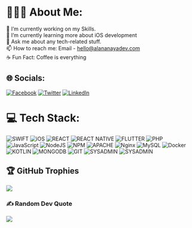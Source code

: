 # 👨🏻‍💻 About Me:
📱 I’m currently working on my Skills.<br>📖 I’m currently learning more about iOS development<br>💬 Ask me about any tech-related stuff.<br>📫 How to reach me: Email - hello@alananayadev.com<br>☕️ Fun Fact: Coffee is everything 


## 🌐 Socials:
[![Facebook](https://img.shields.io/badge/Facebook-1877F2?logo=facebook&logoColor=white)](https://www.facebook.com/alananayadev)  [![Twitter](https://img.shields.io/badge/Twitter-%231DA1F2.svg?logo=Twitter&logoColor=white)](https://twitter.com/alananayadev) [![LinkedIn](https://img.shields.io/badge/LinkedIn-0A66C2.svg?logo=linkedin&logoColor=white)](https://www.linkedin.com/in/alan-a-86a927a7/)

# 💻 Tech Stack:
![SWIFT](https://img.shields.io/badge/swift-F05138.svg?style=for-the-badge&logo=swift&logoColor=white) ![iOS](https://img.shields.io/badge/iOS-000000.svg?style=for-the-badge&logo=IOS&logoColor=white) ![REACT](https://img.shields.io/badge/react-61DAFB.svg?style=for-the-badge&logo=react&logoColor=black) ![REACT NATIVE](https://img.shields.io/badge/react_native-61DAFB.svg?style=for-the-badge&logo=react&logoColor=black) ![FLUTTER](https://img.shields.io/badge/Flutter-02569B.svg?style=for-the-badge&logo=flutter&logoColor=white) ![PHP](https://img.shields.io/badge/php-%23777BB4.svg?style=for-the-badge&logo=php&logoColor=white) ![JavaScript](https://img.shields.io/badge/javascript-%23323330.svg?style=for-the-badge&logo=javascript&logoColor=%23F7DF1E) ![NodeJS](https://img.shields.io/badge/node.js-339933.svg?style=for-the-badge&logo=Node.js&logoColor=white) ![NPM](https://img.shields.io/badge/NPM-%23000000.svg?style=for-the-badge&logo=npm&logoColor=white) ![APACHE](https://img.shields.io/badge/APACHE-D22128.svg?style=for-the-badge&logo=apache&logoColor=white) ![Nginx](https://img.shields.io/badge/nginx-%23009639.svg?style=for-the-badge&logo=nginx&logoColor=white) ![MySQL](https://img.shields.io/badge/mysql-%2300f.svg?style=for-the-badge&logo=mysql&logoColor=white) ![Docker](https://img.shields.io/badge/docker-%230db7ed.svg?style=for-the-badge&logo=docker&logoColor=white) ![KOTLIN](https://img.shields.io/badge/Kotlin-7F52FF.svg?style=for-the-badge&logo=Kotlin&logoColor=white) ![MONGODB](https://img.shields.io/badge/Mongodb-47A248.svg?style=for-the-badge&logo=Mongodb&logoColor=white) ![GIT](https://img.shields.io/badge/GIT-F05032.svg?style=for-the-badge&logo=git&logoColor=white) ![SYSADMIN](https://img.shields.io/badge/Sysadmin-FCC624.svg?style=for-the-badge&logo=Linux&logoColor=black) ![SYSADMIN](https://img.shields.io/badge/Sysadmin-FCC624.svg?style=for-the-badge&logo=Linux&logoColor=black)

## 🏆 GitHub Trophies
![](https://github-profile-trophy.vercel.app/?username=alananayadev&theme=darkhub&no-frame=false&no-bg=true&margin-w=4)

### ✍️ Random Dev Quote
![](https://quotes-github-readme.vercel.app/api?type=horizontal&theme=radical)

<!--
**alananayadev/alananayadev** is a ✨ _special_ ✨ repository because its `README.md` (this file) appears on your GitHub profile.

Here are some ideas to get you started:

- 🔭 I’m currently working on ...
- 🌱 I’m currently learning ...
- 👯 I’m looking to collaborate on ...
- 🤔 I’m looking for help with ...
- 💬 Ask me about ...
- 📫 How to reach me: ...
- 😄 Pronouns: ...
- ⚡ Fun fact: ...
-->
